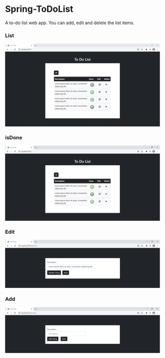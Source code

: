 # Spring-ToDoList
A to-do list web app. You can add, edit and delete the list items.
### List
![Alt Text](https://github.com/akbulutmustafa/Spring-ToDoList/blob/main/src/main/resources/static/M1.PNG)
### isDone
![Alt Text](https://github.com/akbulutmustafa/Spring-ToDoList/blob/main/src/main/resources/static/M4.PNG)
### Edit
![Alt Text](https://github.com/akbulutmustafa/Spring-ToDoList/blob/main/src/main/resources/static/M2.png)
### Add
![Alt Text](https://github.com/akbulutmustafa/Spring-ToDoList/blob/main/src/main/resources/static/M3.png)
